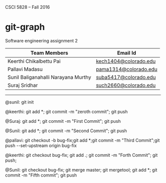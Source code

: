 CSCI 5828 – Fall 2016

# git-graph
Software engineering assignment 2

| Team Members | Email Id |
|--------------|----------|
| Keerthi Chikalbettu Pai | kech1404@colorado.edu |
| Pallavi Madasu | pama1314@colorado.edu |
| Sunil Baliganahalli Narayana Murthy | suba5417@colorado.edu |
| Suraj Sridhar |such2660@colorado.edu |

***

@sunil: git init

@keerthi: git add *; git commit -m "zeroth commit"; git push

@Suraj: git add *; git commit -m "First Commit"; git push

@Sunil: git add *; git commit -m "Second Commit"; git push

@pallavi: git checkout -b bug-fix;git add *;git commit -m "Third Commit";git push --set-upstream origin bug-fix

@keerthi: git checkout bug-fix; git add .; git commit -m "Forth Commit"; git push;

@Sunil: git checkout bug-fix; git merge master; git mergetool; git add *; git commit -m "Fifth commit"; git push
